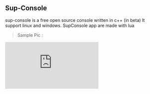 ## Sup-Console

sup-console is a free open source console written in c++ (in beta) 
It support linux and windows. 
 SupConsole app are made with lua


> Sample Pic : 

![sample picture](https://www.casimages.com/i/200203081344958140.png.html)



